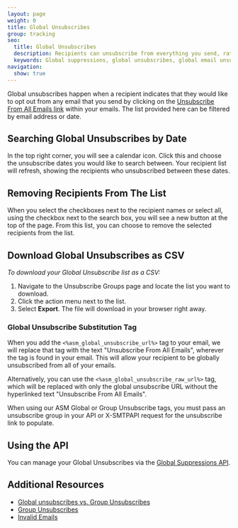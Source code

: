 ```yaml
---
layout: page
weight: 0
title: Global Unsubscribes
group: tracking
seo:
  title: Global Unsubscribes
  description: Recipients can unsubscribe from everything you send, rather than just a single group.
  keywords: Global suppressions, global unsubscribes, global email unsubscribe, global email suppression
navigation:
  show: true
---
```


Global unsubscribes happen when a recipient indicates that they would like to opt out from any email that you send by clicking on the [Unsubscribe From All Emails link](#global-unsubscribe-substitution-tags) within your emails. The list provided here can be filtered by email address or date.

## 	Searching Global Unsubscribes by Date

In the top right corner, you will see a calendar icon. Click this and choose the unsubscribe dates you would like to search between. Your recipient list will refresh, showing the recipients who unsubscribed between these dates.

## 	Removing Recipients From The List

When you select the checkboxes next to the recipient names or select all, using the checkbox next to the search box, you will see a new button at the top of the page. From this list, you can choose to remove the selected recipients from the list.

## 	Download Global Unsubscribes as CSV

*To download your Global Unsubscribe list as a CSV:*

1. Navigate to the Unsubscribe Groups page and locate the list you want to download.
1. Click the action menu next to the list.
1. Select **Export**. The file will download in your browser right away.

 ### 	Global Unsubscribe Substitution Tag

When you add the `<%asm_global_unsubscribe_url%>` tag to your email, we will replace that tag with the text "Unsubscribe From All Emails", wherever the tag is found in your email. This will allow your recipient to be globally unsubscribed from all of your emails.

Alternatively, you can use the `<%asm_global_unsubscribe_raw_url%>` tag, which will be replaced with only the global unsubscribe URL without the hyperlinked text "Unsubscribe From All Emails".

<call-out>

When using our ASM Global or Group Unsubscribe tags, you must pass an unsubscribe group in your API or X-SMTPAPI request for the unsubscribe link to populate.

</call-out>

## 	Using the API

You can manage your Global Unsubscribes via the [Global Suppressions API]({{root_url}}/API_Reference/Web_API_v3/Suppression_Management/global_suppressions.html).

## 	Additional Resources

- [Global unsubscribes vs. Group Unsubscribes]({{root_url}}/ui/sending-email/subscription-tracking/)
- [Group Unsubscribes]({{root_url}}/ui/sending-email/group-unsubscribes/)
- [Invalid Emails]({{root_url}}/ui/sending-email/index-suppressions/)
